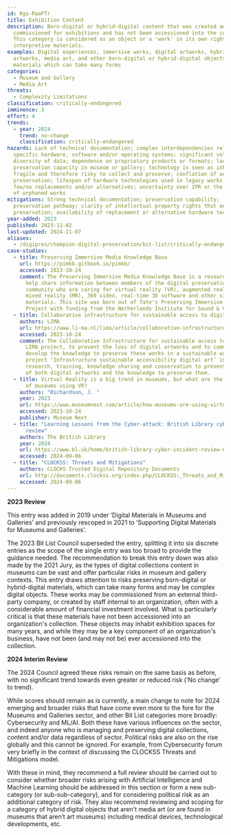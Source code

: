 ```yaml
---
id: Kgs-RaaPTr
title: Exhibition Content
description: Born-digital or hybrid-digital content that was created and/or
  commissioned for exhibitions and has not been accessioned into the collection.
  This category is considered as an object or a 'work' in its own right, and not
  interpretive materials.
examples: Digital experiences, immersive works, digital artworks, hybrid-digital
  artworks, media art, and other born-digital or hybrid-digital objects or
  materials which can take many forms
categories:
  - Museum and Gallery
  - Media Art
threats:
  - Complexity Limitations
classification: critically-endangered
imminence: 3
effort: 4
trends:
  - year: 2024
    trend: no-change
    classification: critically-endangered
hazards: Lack of technical documentation; complex interdependencies related to
  specific hardware, software and/or operating systems; significant volumes or
  diversity of data; dependence on proprietary products or formats; lack of
  preservation capacity in museum or gallery; technology is seen as inherently
  fragile and therefore risky to collect and preserve; conflation of access with
  preservation; lifespan of hardware technologies used in legacy works with
  few/no replacements and/or alternatives; uncertainty over IPR or the presence
  of orphaned works
mitigations: Strong technical documentation; preservation capability;
  preservation pathway; clarity of intellectual property rights that enable
  preservation; availability of replacement or alternative hardware technologies
year-added: 2023
published: 2023-11-02
last-updated: 2024-11-07
aliases:
  - /digipres/champion-digital-preservation/bit-list/critically-endangered/bitlist-exhibition-content
case-studies:
  - title: Preserving Immersive Media Knowledge Base
    url: https://pimkb.gitbook.io/pimkb/
    accessed: 2023-10-24
    comment: The Preserving Immersive Media Knowledge Base is a resource created to
      help share information between members of the digital preservation
      community who are caring for virtual reality (VR), augmented reality (AR),
      mixed reality (MR), 360 video, real-time 3D software and other similar
      materials. This site was born out of Tate's Preserving Immersive Media
      Project with funding from the Netherlands Institute for Sound & Vision.
  - title: Collaborative infrastructure for sustainable access to digital art
    authors: LIMA
    url: https://www.li-ma.nl/lima/article/collaborative-infrastructure-sustainable-access-digital-art
    accessed: 2023-10-24
    comment: The Collaborative Infrastructure for sustainable access to digital art
      LIMA project, to prevent the loss of digital artworks and to commonly
      develop the knowledge to preserve these works in a sustainable way. The
      project ‘Infrastructure sustainable accessibility digital art’ invests in
      research, training, knowledge sharing and conservation to prevent the loss
      of both digital artworks and the knowledge to preserve them.
  - title: Virtual Reality is a big trend in museums, but what are the best examples
      of museums using VR?
    authors: "Richardson, J. "
    year: 2023
    url: https://www.museumnext.com/article/how-museums-are-using-virtual-reality/
    accessed: 2023-10-24
    publisher: Museum Next
  - title: "Learning Lessons from the Cyber-attack: British Library cyber incident
      review"
    authors: The British Library
    year: 2024
    url: https://www.bl.uk/home/british-library-cyber-incident-review-8-march-2024.pdf/
    accessed: 2024-09-06
  - title: "CLOCKSS: Threats and Mitigations"
    authors: CLOCKS Trusted Digital Repository Documents
    url: http://documents.clockss.org/index.php/CLOCKSS:_Threats_and_Mitigations
    accessed: 2024-09-06
---
```

**2023 Review**

This entry was added in 2019 under ‘Digital Materials in Museums and Galleries’ and previously rescoped in 2021 to ‘Supporting Digital Materials for Museums and Galleries’.

The 2023 Bit List Council superseded the entry, splitting it into six discrete entries as the scope of the single entry was too broad to provide the guidance needed. The recommendation to break this entry down was also made by the 2021 Jury, as the types of digital collections content in museums can be vast and offer particular risks in museum and gallery contexts. This entry draws attention to risks preserving born-digital or hybrid-digital materials, which can take many forms and may be complex digital objects. These works may be commissioned from an external third-party company, or created by staff internal to an organization, often with a considerable amount of financial investment involved. What is particularly critical is that these materials have not been accessioned into an organization's collection. These objects may inhabit exhibition spaces for many years, and while they may be a key component of an organization's business, have not been (and may not be) ever accessioned into the collection.

**2024 Interim Review**

The 2024 Council agreed these risks remain on the same basis as before, with no significant trend towards even greater or reduced risk (‘No change’ to trend).

While scores should remain as is currently, a main change to note for 2024 emerging and broader risks that have come even more to the fore for the Museums and Galleries sector, and other Bit List categories more broadly: Cybersecurity and ML/AI. Both these have various influences on the sector, and indeed anyone who is managing and preserving digital collections, content and/or data regardless of sector. Political risks are also on the rise globally and this cannot be ignored. For example, from Cybersecurity forum very briefly in the context of discussing the CLOCKSS Threats and Mitigations model.

With these in mind, they recommend a full review should be carried out to consider whether broader risks arising with Artificial Intelligence and Machine Learning should be addressed in this section or form a new sub-category (or sub-sub-category), and for considering political risk as an additional category of risk. They also recommend reviewing and scoping for a category of hybrid digital objects that aren't media art (or are found in museums that aren’t art museums) including medical devices, technological developments, etc.
